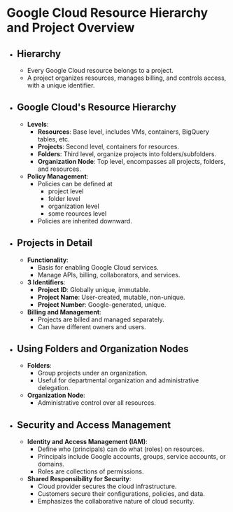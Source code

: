 # Google Cloud Resource Hierarchy and Project Overview

- ## Hierarchy
  - Every Google Cloud resource belongs to a project.
  - A project organizes resources, manages billing, and controls access, with a unique identifier.

- ## Google Cloud's Resource Hierarchy
  - **Levels**:
    - **Resources**: Base level, includes VMs, containers, BigQuery tables, etc.
    - **Projects**: Second level, containers for resources.
    - **Folders**: Third level, organize projects into folders/subfolders.
    - **Organization Node**: Top level, encompasses all projects, folders, and resources.
  - **Policy Management**:
    - Policies can be defined at
      - project level
      - folder level
      - organization level
      - some reources level
    - Policies are inherited downward.

- ## Projects in Detail
  - **Functionality**:
    - Basis for enabling Google Cloud services.
    - Manage APIs, billing, collaborators, and services.
  - **3 Identifiers**:
    - **Project ID**: Globally unique, immutable.
    - **Project Name**: User-created, mutable, non-unique.
    - **Project Number**: Google-generated, unique.
  - **Billing and Management**:
    - Projects are billed and managed separately.
    - Can have different owners and users.

- ## Using Folders and Organization Nodes
  - **Folders**:
    - Group projects under an organization.
    - Useful for departmental organization and administrative delegation.
  - **Organization Node**:
    - Administrative control over all resources.

- ## Security and Access Management
  - **Identity and Access Management (IAM)**:
    - Define who (principals) can do what (roles) on resources.
    - Principals include Google accounts, groups, service accounts, or domains.
    - Roles are collections of permissions.
  - **Shared Responsibility for Security**:
    - Cloud provider secures the cloud infrastructure.
    - Customers secure their configurations, policies, and data.
    - Emphasizes the collaborative nature of cloud security.
